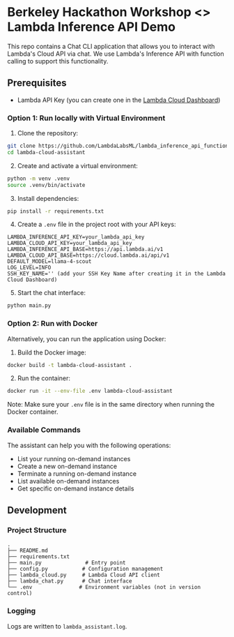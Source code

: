 # Berkeley Hackathon Workshop <> Lambda Inference API Demo

This repo contains a Chat CLI application that allows you to interact with Lambda's Cloud API via chat.
We use Lambda's Inference API with function calling to support this functionality.

## Prerequisites
- Lambda API Key (you can create one in the [Lambda Cloud Dashboard](https://cloud.lambda.ai))

### Option 1: Run locally with Virtual Environment

1. Clone the repository:
```bash
git clone https://github.com/LambdaLabsML/lambda_inference_api_function_calling_workshop.git
cd lambda-cloud-assistant
```

2. Create and activate a virtual environment:
```bash
python -m venv .venv
source .venv/bin/activate
```

3. Install dependencies:
```bash
pip install -r requirements.txt
```

4. Create a `.env` file in the project root with your API keys:
```env
LAMBDA_INFERENCE_API_KEY=your_lambda_api_key
LAMBDA_CLOUD_API_KEY=your_lambda_api_key
LAMBDA_INFERENCE_API_BASE=https://api.lambda.ai/v1
LAMBDA_CLOUD_API_BASE=https://cloud.lambda.ai/api/v1
DEFAULT_MODEL=llama-4-scout
LOG_LEVEL=INFO
SSH_KEY_NAME='' (add your SSH Key Name after creating it in the Lambda Cloud Dashboard)
```

5. Start the chat interface:
```bash
python main.py
```

### Option 2: Run with Docker

Alternatively, you can run the application using Docker:

1. Build the Docker image:
```bash
docker build -t lambda-cloud-assistant .
```

2. Run the container:
```bash
docker run -it --env-file .env lambda-cloud-assistant
```

Note: Make sure your `.env` file is in the same directory when running the Docker container.


### Available Commands

The assistant can help you with the following operations:
- List your running on-demand instances
- Create a new on-demand instance
- Terminate a running on-demand instance
- List available on-demand instances
- Get specific on-demand instance details

## Development

### Project Structure

```
.
├── README.md
├── requirements.txt
├── main.py              # Entry point
├── config.py           # Configuration management
├── lambda_cloud.py     # Lambda Cloud API client
├── lambda_chat.py      # Chat interface
└── .env               # Environment variables (not in version control)
```

### Logging

Logs are written to `lambda_assistant.log`.